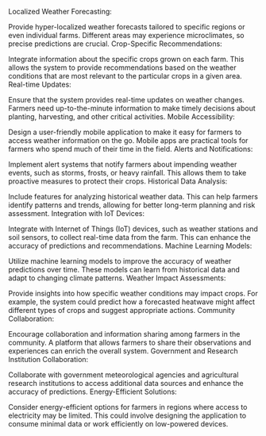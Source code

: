 Localized Weather Forecasting:

Provide hyper-localized weather forecasts tailored to specific regions or even individual farms. Different areas may experience microclimates, so precise predictions are crucial.
Crop-Specific Recommendations:

Integrate information about the specific crops grown on each farm. This allows the system to provide recommendations based on the weather conditions that are most relevant to the particular crops in a given area.
Real-time Updates:

Ensure that the system provides real-time updates on weather changes. Farmers need up-to-the-minute information to make timely decisions about planting, harvesting, and other critical activities.
Mobile Accessibility:

Design a user-friendly mobile application to make it easy for farmers to access weather information on the go. Mobile apps are practical tools for farmers who spend much of their time in the field.
Alerts and Notifications:

Implement alert systems that notify farmers about impending weather events, such as storms, frosts, or heavy rainfall. This allows them to take proactive measures to protect their crops.
Historical Data Analysis:

Include features for analyzing historical weather data. This can help farmers identify patterns and trends, allowing for better long-term planning and risk assessment.
Integration with IoT Devices:

Integrate with Internet of Things (IoT) devices, such as weather stations and soil sensors, to collect real-time data from the farm. This can enhance the accuracy of predictions and recommendations.
Machine Learning Models:

Utilize machine learning models to improve the accuracy of weather predictions over time. These models can learn from historical data and adapt to changing climate patterns.
Weather Impact Assessments:

Provide insights into how specific weather conditions may impact crops. For example, the system could predict how a forecasted heatwave might affect different types of crops and suggest appropriate actions.
Community Collaboration:

Encourage collaboration and information sharing among farmers in the community. A platform that allows farmers to share their observations and experiences can enrich the overall system.
Government and Research Institution Collaboration:

Collaborate with government meteorological agencies and agricultural research institutions to access additional data sources and enhance the accuracy of predictions.
Energy-Efficient Solutions:

Consider energy-efficient options for farmers in regions where access to electricity may be limited. This could involve designing the application to consume minimal data or work efficiently on low-powered devices.
